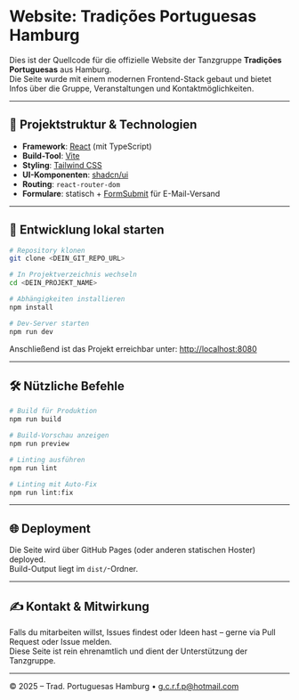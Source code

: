# Website: Tradições Portuguesas Hamburg

Dies ist der Quellcode für die offizielle Website der Tanzgruppe **Tradições Portuguesas** aus Hamburg.  
Die Seite wurde mit einem modernen Frontend-Stack gebaut und bietet Infos über die Gruppe, Veranstaltungen und Kontaktmöglichkeiten.

---

## 🔧 Projektstruktur & Technologien

- **Framework**: [React](https://react.dev) (mit TypeScript)
- **Build-Tool**: [Vite](https://vitejs.dev)
- **Styling**: [Tailwind CSS](https://tailwindcss.com)
- **UI-Komponenten**: [shadcn/ui](https://ui.shadcn.com)
- **Routing**: `react-router-dom`
- **Formulare**: statisch + [FormSubmit](https://formsubmit.co) für E-Mail-Versand

---

## 🚀 Entwicklung lokal starten

```bash
# Repository klonen
git clone <DEIN_GIT_REPO_URL>

# In Projektverzeichnis wechseln
cd <DEIN_PROJEKT_NAME>

# Abhängigkeiten installieren
npm install

# Dev-Server starten
npm run dev
```

Anschließend ist das Projekt erreichbar unter: [http://localhost:8080](http://localhost:8080)

---

## 🛠 Nützliche Befehle

```bash
# Build für Produktion
npm run build

# Build-Vorschau anzeigen
npm run preview

# Linting ausführen
npm run lint

# Linting mit Auto-Fix
npm run lint:fix
```

---

## 🌐 Deployment

Die Seite wird über GitHub Pages (oder anderen statischen Hoster) deployed.  
Build-Output liegt im `dist/`-Ordner.

---

## ✍️ Kontakt & Mitwirkung

Falls du mitarbeiten willst, Issues findest oder Ideen hast – gerne via Pull Request oder Issue melden.  
Diese Seite ist rein ehrenamtlich und dient der Unterstützung der Tanzgruppe.

---

© 2025 – Trad. Portuguesas Hamburg • [g.c.r.f.p@hotmail.com](mailto:g.c.r.f.p@hotmail.com)

